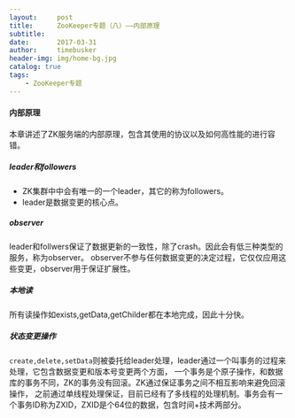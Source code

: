 ```yaml
---
layout:     post
title:      ZooKeeper专题（八）——内部原理
subtitle:   
date:       2017-03-31
author:     timebusker
header-img: img/home-bg.jpg
catalog: true
tags:
    - ZooKeeper专题
---  
```


#### 内部原理
本章讲述了ZK服务端的内部原理，包含其使用的协议以及如何高性能的进行容错。

##### leader和followers
- ZK集群中中会有唯一的一个leader，其它的称为followers。
- leader是数据变更的核心点。

##### observer
leader和follwers保证了数据更新的一致性，除了crash。因此会有低三种类型的服务，称为observer。
observer不参与任何数据变更的决定过程，它仅仅应用这些变更，observer用于保证扩展性。

##### 本地读
所有读操作如exists,getData,getChilder都在本地完成，因此十分快。

##### 状态变更操作
`create,delete,setData`则被委托给leader处理，leader通过一个叫事务的过程来处理，它包含数据变更和版本号变更两个方面，
一个事务是个原子操作，和数据库的事务不同，ZK的事务没有回滚。ZK通过保证事务之间不相互影响来避免回滚操作，
之前通过单线程处理保证，目前已经有了多线程的处理机制。事务会有一个事务ID称为ZXID，ZXID是个64位的数据，包含时间+技术两部分。
